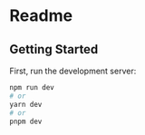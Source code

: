 # Readme

## Getting Started

First, run the development server:

```bash
npm run dev
# or
yarn dev
# or
pnpm dev
```
